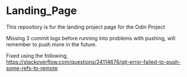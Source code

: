 # Landing_Page
This repository is for the landing project page for the Odin Project





Missing 3 commit logs before running into problems with pushing, will remember to push more in the future.




Fixed using the following,
https://stackoverflow.com/questions/24114676/git-error-failed-to-push-some-refs-to-remote
